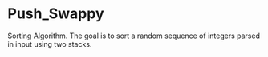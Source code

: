 # Push_Swappy
Sorting Algorithm.
The goal is to sort a random sequence of integers parsed in input using two stacks.
